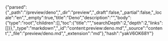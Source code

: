 {"parsed":{"_path":"/preview/deno","_dir":"preview","_draft":false,"_partial":false,"_locale":"en","_empty":true,"title":"Deno","description":"","body":{"type":"root","children":[],"toc":{"title":"","searchDepth":2,"depth":2,"links":[]}},"_type":"markdown","_id":"content:preview:deno.md","_source":"content","_file":"preview/deno.md","_extension":"md"},"hash":"yakV6OK68Y"}